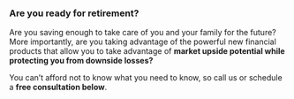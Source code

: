 ### Are you ready for retirement?

Are you saving enough to take care of you and your family for the future? More importantly, are you taking advantage of the powerful new financial products that allow you to take advantage of **market upside potential while protecting you from downside losses?**

You can’t afford not to know what you need to know, so call us or schedule a **free consultation below**.
